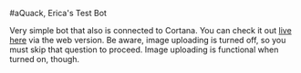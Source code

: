 
#aQuack, Erica's Test Bot

Very simple bot that also is connected to Cortana.  You can check it out [live here](https://www.aquoco.co/testBot.html) via the web version.  Be aware, image uploading is turned off, so you must skip that question to proceed.  Image uploading is functional when turned on, though.
